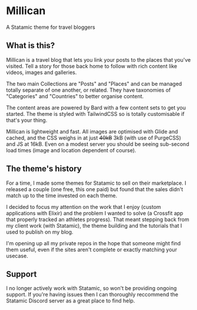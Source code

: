 # Millican
A Statamic theme for travel bloggers

## What is this?
Millican is a travel blog that lets you link your posts to the places that you've visited. Tell a story for those back home to follow with rich content like videos, images and galleries.

The two main Collections are "Posts" and "Places" and can be managed totally separate of one another, or related. They have taxonomies of "Categories" and "Countries" to better organise content.

The content areas are powered by Bard with a few content sets to get you started. The theme is styled with TailwindCSS so is totally customisable if that's your thing.

Millican is lightweight and fast. All images are optimised with Glide and cached, and the CSS weighs in at just ~~40kB~~ 3kB (with use of PurgeCSS) and JS at 16kB. Even on a modest server you should be seeing sub-second load times (image and location dependent of course).

## The theme's history
For a time, I made some themes for Statamic to sell on their marketplace. I released a couple (one free, this one paid) but found that the sales didn't match up to the time invested on each theme.

I decided to focus my attention on the work that I enjoy (custom applications with Elixir) and the problem I wanted to solve (a Crossfit app that properly tracked an athletes progress). That meant stepping back from my client work (with Statamic), the theme building and the tutorials that I used to publish on my blog.

I'm opening up all my private repos in the hope that someone might find them useful, even if the sites aren't complete or exactly matching your usecase.

## Support
I no longer actively work with Statamic, so won't be providing ongoing support. If you're having issues then I can thoroughly reccommend the Statamic Discord server as a great place to find help.

